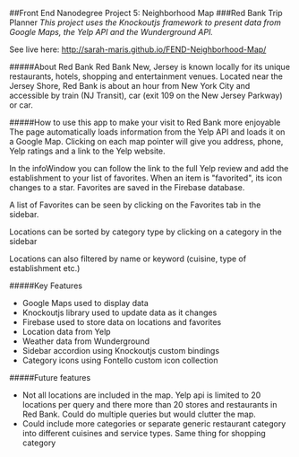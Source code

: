 ##Front End Nanodegree Project 5: Neighborhood Map
###Red Bank Trip Planner
*This project uses the Knockoutjs framework to present data from Google Maps, the Yelp API and the Wunderground API.*

See live here: http://sarah-maris.github.io/FEND-Neighborhood-Map/

#####About Red Bank
Red Bank New, Jersey is known locally for its unique restaurants, hotels, shopping and entertainment venues.  Located near the Jersey Shore, Red Bank is about an hour from New York City and accessible by train (NJ Transit), car (exit 109 on the New Jersey Parkway) or car.

#####How to use this app to make your visit to Red Bank more enjoyable
The page automatically loads information from the Yelp API and loads it on a Google Map.  Clicking on each map pointer will give you address, phone, Yelp ratings and a link to the Yelp website.

In the infoWindow you can follow the link to the full Yelp review and add the establishment to your list of favorites.  When an item is "favorited", its icon changes to a star.  Favorites are saved in the Firebase database.

A list of Favorites can be seen by clicking on the Favorites tab in the sidebar.

Locations can be sorted by category type by clicking on a category in the sidebar

Locations can also filtered by name or keyword (cuisine, type of establishment etc.)

#####Key Features
* Google Maps used to display data
* Knockoutjs library used to update data as it changes
* Firebase used to store data on locations and favorites
* Location data from Yelp
* Weather data from Wunderground
* Sidebar accordion using Knockoutjs custom bindings
* Category icons using Fontello custom icon collection

#####Future features
* Not all locations are included in the map.  Yelp api is limited to 20 locations per query and there more than 20 stores and restaurants in Red Bank.  Could do multiple queries but would clutter the map.
* Could include more categories or separate generic restaurant category into different cuisines and service types.  Same thing for shopping category
